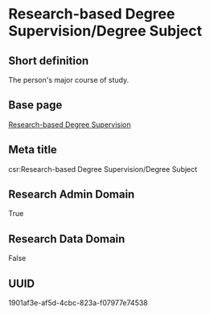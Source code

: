 # Research-based Degree Supervision/Degree Subject
## Short definition
The person's major course of study.
## Base page
[Research-based Degree Supervision](https://github.com/EuroCRIS/CASRAI-Dictionairies/blob/main/Objects/Research-based%20Degree%20Supervision.md)
## Meta title
csr:Research-based Degree Supervision/Degree Subject
## Research Admin Domain
True
## Research Data Domain
False
## UUID
1901af3e-af5d-4cbc-823a-f07977e74538
